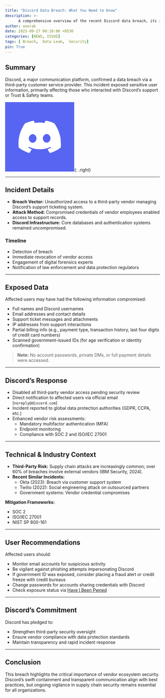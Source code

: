 ```yaml
---
title: "Discord Data Breach: What You Need to Know"
description: >-
      A comprehensive overview of the recent Discord data breach, its implications, and steps users can take to protect their information.
author: anorak
date: 2025-09-27 00:10:00 +0530
categories: [NEWS, ISSUE]
tags: [ Breach,  Data Leak,  Security]
pin: True
---
```

 

## Summary

Discord, a major communication platform, confirmed a data breach via a third-party customer service provider. This incident exposed sensitive user information, primarily affecting those who interacted with Discord’s support or Trust & Safety teams.

![Discord Data Breach](/assets/img/202510/disc.png){: .right}

---

## Incident Details

- **Breach Vector:** Unauthorized access to a third-party vendor managing Discord’s support ticketing system.
- **Attack Method:** Compromised credentials of vendor employees enabled access to support records.
- **Discord Infrastructure:** Core databases and authentication systems remained uncompromised.

### Timeline

- Detection of breach
- Immediate revocation of vendor access
- Engagement of digital forensics experts
- Notification of law enforcement and data protection regulators

---

## Exposed Data

Affected users may have had the following information compromised:

- Full names and Discord usernames
- Email addresses and contact details
- Support ticket messages and attachments
- IP addresses from support interactions
- Partial billing info (e.g., payment type, transaction history, last four digits of credit card numbers)
- Scanned government-issued IDs (for age verification or identity confirmation)

> **Note:** No account passwords, private DMs, or full payment details were accessed.

---

## Discord’s Response

- Disabled all third-party vendor access pending security review
- Direct notification to affected users via official email (`noreply@discord.com`)
- Incident reported to global data protection authorities (GDPR, CCPA, etc.)
- Enhanced vendor risk assessments:
    - Mandatory multifactor authentication (MFA)
    - Endpoint monitoring
    - Compliance with SOC 2 and ISO/IEC 27001

---

## Technical & Industry Context

- **Third-Party Risk:** Supply chain attacks are increasingly common; over 60% of breaches involve external vendors (IBM Security, 2024).
- **Recent Similar Incidents:**
    - Okta (2023): Breach via customer support system
    - Twilio (2022): Social engineering attack on outsourced partners
    - Government systems: Vendor credential compromises

**Mitigation Frameworks:**
- SOC 2
- ISO/IEC 27001
- NIST SP 800-161

---

## User Recommendations

Affected users should:

- Monitor email accounts for suspicious activity
- Be vigilant against phishing attempts impersonating Discord
- If government ID was exposed, consider placing a fraud alert or credit freeze with credit bureaus
- Change passwords for accounts sharing credentials with Discord
- Check exposure status via [Have I Been Pwned](https://haveibeenpwned.com/)

---

## Discord’s Commitment

Discord has pledged to:

- Strengthen third-party security oversight
- Ensure vendor compliance with data protection standards
- Maintain transparency and rapid incident response

---

## Conclusion

This breach highlights the critical importance of vendor ecosystem security. Discord’s swift containment and transparent communication align with best practices, but ongoing vigilance in supply chain security remains essential for all organizations.
